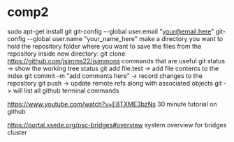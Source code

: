 # comp2
sudo apt-get install git
git-config --global user.email "your@email.here"
git-config --global user.name "your_name_here"
make a directory you want to hold the repository folder
  where you want to save the files from the repository
inside new directory: git clone https://github.com/jsimms22/jsimmons
commands that are useful
  git status -> show the working tree status
  git add file.test -> add file contents to the index
  git commit -m "add comments here" -> record changes to the repository
  git push -> update remote refs along with associated objects
  git -> will list all github terminal commands
  
https://www.youtube.com/watch?v=E8TXME3bzNs
30 minute tutorial on github

https://portal.xsede.org/psc-bridges#overview
system overview for bridges cluster
